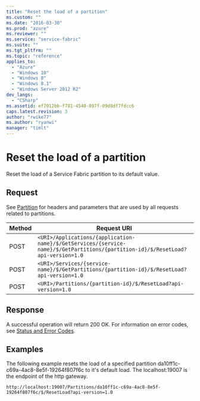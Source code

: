 ```yaml
---
title: "Reset the load of a partition"
ms.custom: ""
ms.date: "2016-03-30"
ms.prod: "azure"
ms.reviewer: ""
ms.service: "service-fabric"
ms.suite: ""
ms.tgt_pltfrm: ""
ms.topic: "reference"
applies_to: 
  - "Azure"
  - "Windows 10"
  - "Windows 8"
  - "Windows 8.1"
  - "Windows Server 2012 R2"
dev_langs: 
  - "CSharp"
ms.assetid: ef7012bb-f781-4540-897f-09d8df7fdcc6
caps.latest.revision: 3
author: "rwike77"
ms.author: "ryanwi"
manager: "timlt"
---
```

# Reset the load of a partition
Reset the  load of a Service Fabric partition to its default value.  
  
## Request  
 See [Partition](partition.md) for headers and parameters that are used by all requests related to partitions.  
  
|Method|Request URI|  
|------------|-----------------|  
|POST|`<URI>/Applications/{application-name}/$/GetServices/{service-name}/$/GetPartitions/{partition-id}/$/ResetLoad?api-version=1.0`|  
|POST|`<URI>/Services/{service-name}/$/GetPartitions/{partition-id}/$/ResetLoad?api-version=1.0`|  
|POST|`<URI>/Partitions/{partition-id}/$/ResetLoad?api-version=1.0`|  
  
## Response  
 A successful operation will return 200 OK. For information on error codes, see [Status and Error Codes](status-and-error-codes1.md).  
  
## Examples  
 The following example resets the load of a specified partition da10ff1c-c69a-4ac8-8e5f-19264f807f6c to it's default load. The localhost:19007 is the endpoint of the http gateway.  
  
```  
http://localhost:19007/Partitions/da10ff1c-c69a-4ac8-8e5f-19264f807f6c/$/ResetLoad?api-version=1.0  
  
```